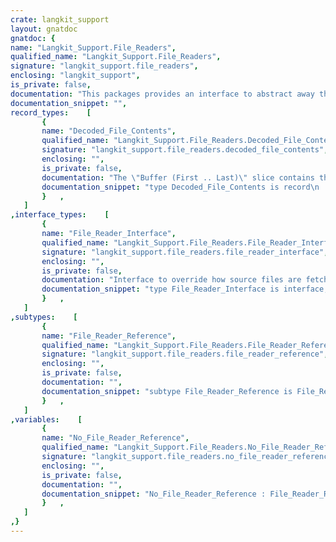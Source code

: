 ```yaml
---
crate: langkit_support
layout: gnatdoc
gnatdoc: {
name: "Langkit_Support.File_Readers",
qualified_name: "Langkit_Support.File_Readers",
signature: "langkit_support.file_readers",
enclosing: "langkit_support",
is_private: false,
documentation: "This packages provides an interface to abstract away the action of reading\na source file to parse. Depending on use cases, it allows to override\nbytes-to-text decoding and preprocess sources (before actual\nlexing/parsing).",
documentation_snippet: "",
record_types:    [
       {
       name: "Decoded_File_Contents",
       qualified_name: "Langkit_Support.File_Readers.Decoded_File_Contents",
       signature: "langkit_support.file_readers.decoded_file_contents",
       enclosing: "",
       is_private: false,
       documentation: "The \"Buffer (First .. Last)\" slice contains the decoded file contents as\na sequence of codepoints. We keep track of First/Last indexes in\naddition to Ada's Buffer'First/'Last attributes because source buffers\nmay be oversized.\n\n@field Buffer\n@field First\n@field Last",
       documentation_snippet: "type Decoded_File_Contents is record\n   Buffer : Text_Access;\n   First  : Positive;\n   Last   : Natural;\nend record;",
       }   ,
   ]
,interface_types:    [
       {
       name: "File_Reader_Interface",
       qualified_name: "Langkit_Support.File_Readers.File_Reader_Interface",
       signature: "langkit_support.file_readers.file_reader_interface",
       enclosing: "",
       is_private: false,
       documentation: "Interface to override how source files are fetched and decoded",
       documentation_snippet: "type File_Reader_Interface is interface;",
       }   ,
   ]
,subtypes:    [
       {
       name: "File_Reader_Reference",
       qualified_name: "Langkit_Support.File_Readers.File_Reader_Reference",
       signature: "langkit_support.file_readers.file_reader_reference",
       enclosing: "",
       is_private: false,
       documentation: "",
       documentation_snippet: "subtype File_Reader_Reference is File_Reader_References.Ref;",
       }   ,
   ]
,variables:    [
       {
       name: "No_File_Reader_Reference",
       qualified_name: "Langkit_Support.File_Readers.No_File_Reader_Reference",
       signature: "langkit_support.file_readers.no_file_reader_reference",
       enclosing: "",
       is_private: false,
       documentation: "",
       documentation_snippet: "No_File_Reader_Reference : File_Reader_Reference renames\n   File_Reader_References.Null_Ref;",
       }   ,
   ]
,}
---
```

